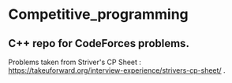 # Competitive_programming
## C++ repo for CodeForces problems.
Problems taken from Striver's CP Sheet : https://takeuforward.org/interview-experience/strivers-cp-sheet/
.
